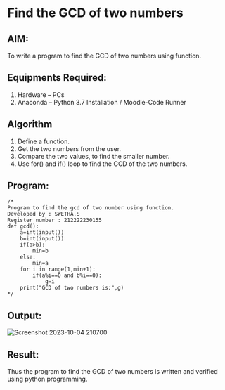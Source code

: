 # Find the GCD of two numbers

## AIM:
To write a program to find the GCD of two numbers using function.

## Equipments Required:
1. Hardware – PCs
2. Anaconda – Python 3.7 Installation / Moodle-Code Runner

## Algorithm
1. Define a function.
2. Get the two numbers from the user.
3. Compare the two values, to find the smaller number.
4. Use for() and if() loop to find the GCD of the two numbers.

## Program:
```
/*
Program to find the gcd of two number using function.
Developed by : SWETHA.S
Register number : 212222230155
def gcd():
    a=int(input())
    b=int(input())
    if(a>b):
        min=b
    else:
        min=a
    for i in range(1,min+1):
        if(a%i==0 and b%i==0):
            g=i
    print("GCD of two numbers is:",g)    
*/
```

## Output:
![Screenshot 2023-10-04 210700](https://github.com/swethaselvarajm/GCD-of-two-numbers/assets/119525603/f8f9b00d-0f38-4fe5-8e99-01499ce2f24b)

## Result:
Thus the program to find the GCD of two numbers is written and verified using python programming.
